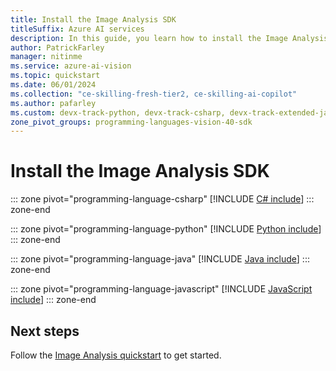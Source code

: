 ```yaml
---
title: Install the Image Analysis SDK
titleSuffix: Azure AI services
description: In this guide, you learn how to install the Image Analysis SDK for your preferred programming language.
author: PatrickFarley
manager: nitinme
ms.service: azure-ai-vision
ms.topic: quickstart
ms.date: 06/01/2024
ms.collection: "ce-skilling-fresh-tier2, ce-skilling-ai-copilot"
ms.author: pafarley
ms.custom: devx-track-python, devx-track-csharp, devx-track-extended-java, devx-track-js, linux-related-content
zone_pivot_groups: programming-languages-vision-40-sdk
---
```


# Install the Image Analysis SDK


::: zone pivot="programming-language-csharp"
[!INCLUDE [C# include](../includes/setup-sdk/csharp.md)]
::: zone-end

::: zone pivot="programming-language-python"
[!INCLUDE [Python include](../includes/setup-sdk/python.md)]
::: zone-end

::: zone pivot="programming-language-java"
[!INCLUDE [Java include](../includes/setup-sdk/java.md)]
::: zone-end

::: zone pivot="programming-language-javascript"
[!INCLUDE [JavaScript include](../includes/setup-sdk/javascript.md)]
::: zone-end

## Next steps

Follow the [Image Analysis quickstart](../quickstarts-sdk/image-analysis-client-library-40.md) to get started.
